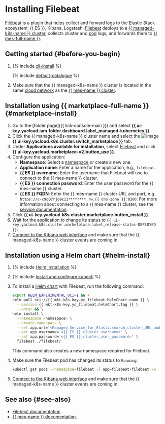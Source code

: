 # Installing Filebeat

[Filebeat](https://www.elastic.co/beats/filebeat) is a plugin that helps collect and forward logs to the Elastic Stack ecosystem: {{ ES }}, Kibana, Logstash. [Filebeat](/marketplace/products/yc/filebeat) deploys to a [{{ managed-k8s-name }} cluster](../../concepts/index.md#kubernetes-cluster), collects cluster and [pod](../../concepts/index.md#pod) logs, and forwards them to [{{ mes-full-name }}](../../../managed-elasticsearch/).

## Getting started {#before-you-begin}

1. {% include [cli-install](../../../_includes/cli-install.md) %}

   {% include [default-catalogue](../../../_includes/default-catalogue.md) %}

1. Make sure that the {{ managed-k8s-name }} cluster is located in the same [cloud network](../../../vpc/concepts/network.md) as the [{{ mes-name }} cluster](../../../managed-elasticsearch/concepts/index.md).

## Installation using {{ marketplace-full-name }} {#marketplace-install}

1. Go to the [folder page]({{ link-console-main }}) and select **{{ ui-key.yacloud.iam.folder.dashboard.label_managed-kubernetes }}**.
1. Click the {{ managed-k8s-name }} cluster name and select the ![image](../../../_assets/marketplace.svg) **{{ ui-key.yacloud.k8s.cluster.switch_marketplace }}** tab.
1. Under **Applications available for installation**, select [Filebeat](/marketplace/products/yc/filebeat) and click **{{ ui-key.yacloud.marketplace-v2.button_use }}**.
1. Configure the application:
   * **Namespace**: Select a [namespace](../../concepts/index.md#namespace) or create a new one.
   * **Application name**: Enter a name for the application, e.g., `filebeat`.
   * **{{ ES }} username**: Enter the username that Filebeat will use to connect to the {{ mes-name }} cluster.
   * **{{ ES }} connection password**: Enter the user password for the {{ mes-name }} cluster.
   * **{{ ES }} FQDN**: Enter the {{ mes-name }} cluster URL and port, e.g., `https://c-c9q07rjo9c11********.rw.{{ dns-zone }}:9200`. For more information about connecting to a {{ mes-name }} cluster, see the [service documentation](../../../managed-elasticsearch/operations/cluster-connect.md).
1. Click **{{ ui-key.yacloud.k8s.cluster.marketplace.button_install }}**.
1. Wait for the application to change its status to `{{ ui-key.yacloud.k8s.cluster.marketplace.label_release-status-DEPLOYED }}`.
1. [Connect to the Kibana web interface](../../../managed-elasticsearch/quickstart.md#connect-kibana) and make sure that the {{ managed-k8s-name }} cluster events are coming in.

## Installation using a Helm chart {#helm-install}

1. {% include [Helm installation](../../../_includes/managed-kubernetes/helm-install.md) %}
1. {% include [Install and configure kubectl](../../../_includes/managed-kubernetes/kubectl-install.md) %}
1. To install a [Helm chart](https://helm.sh/docs/topics/charts/) with Filebeat, run the following command:

   ```bash
   export HELM_EXPERIMENTAL_OCI=1 && \
   helm pull oci://{{ mkt-k8s-key.yc_filebeat.helmChart.name }} \
     --version {{ mkt-k8s-key.yc_filebeat.helmChart.tag }} \
     --untar && \
   helm install \
     --namespace <namespace> \
     --create-namespace \
     --set app.url='<Managed_Service_for_Elasticsearch_cluster_URL_and_port>' \
     --set app.username='<{{ ES }}_cluster_username>' \
     --set app.password='<{{ ES }}_cluster_user_password>' \
     filebeat ./filebeat/
   ```

   This command also creates a new namespace required for Filebeat.
1. Make sure the Filebeat pod has changed its status to `Running`:

   ```bash
   kubectl get pods --namespace=filebeat -l app=filebeat-filebeat -w
   ```

1. [Connect to the Kibana web interface](../../../managed-elasticsearch/quickstart.md#connect-kibana) and make sure that the {{ managed-k8s-name }} cluster events are coming in.

## See also {#see-also}

* [Filebeat documentation](https://www.elastic.co/guide/en/beats/filebeat/master/index.html).
* [{{ mes-name }} documentation](../../../managed-elasticsearch/).